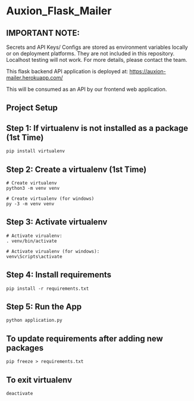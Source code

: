 # Auxion_Flask_Mailer

## IMPORTANT NOTE:
Secrets and API Keys/ Configs are stored as environment variables locally or on deployment platforms. They are not included in this repository. Localhost testing will not work. For more details, please contact the team. 

This flask backend API application is deployed at:
https://auxion-mailer.herokuapp.com/

This will be consumed as an API by our frontend web application.

## Project Setup
 
## Step 1: If virtualenv is not installed as a package (1st Time)
```
pip install virtualenv
```

## Step 2: Create a virtualenv (1st Time)
```
# Create virtualenv
python3 -m venv venv

# Create virtualenv (for windows)
py -3 -m venv venv
```

## Step 3: Activate virtualenv
```
# Activate virualenv:
. venv/bin/activate

# Activate virualenv (for windows):
venv\Scripts\activate
```

## Step 4: Install requirements
```
pip install -r requirements.txt
```

## Step 5: Run the App
```
python application.py
```

## To update requirements after adding new packages
```
pip freeze > requirements.txt 
```

## To exit virtualenv
```
deactivate
```
